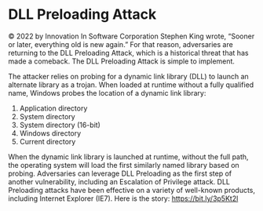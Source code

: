# DLL Preloading Attack

© 2022 by Innovation In Software Corporation
Stephen King wrote, “Sooner or later, everything old is new again.”
For that reason, adversaries are returning to the DLL Preloading Attack, which is a historical threat that has made a comeback.
The DLL Preloading Attack is simple to implement.

The attacker relies on probing for a dynamic link library (DLL) to launch an alternate library as a trojan. When loaded at runtime without a fully qualified name, Windows probes the location of a dynamic link library:
1. Application directory
2. System directory
3. System directory (16-bit)
4. Windows directory
5. Current directory

When the dynamic link library is launched at runtime, without the full path, the operating system will load the first similarly named library based on probing. Adversaries can leverage DLL Preloading as the first step of another vulnerability, including an Escalation of Privilege attack.
DLL Preloading attacks have been effective on a variety of well-known products, including Internet Explorer (IE7). Here is the story: https://bit.ly/3p5Kt2l